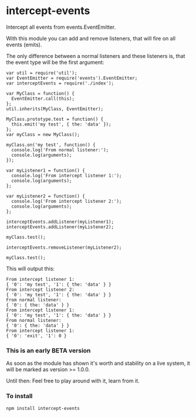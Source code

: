 # intercept-events

Intercept all events from events.EventEmitter.

With this module you can add and remove listeners, that will fire on all events (emits). 

The only difference between a normal listeners and these listeners is, that the event type will be the first argument:

	var util = require('util');
	var EventEmitter = require('events').EventEmitter;
	var interceptEvents = require('./index');

	var MyClass = function() {
	  EventEmitter.call(this);
	};
	util.inherits(MyClass, EventEmitter);

	MyClass.prototype.test = function() {
	  this.emit('my test', { the: 'data' });
	};
	var myClass = new MyClass();

	myClass.on('my test', function() {
	  console.log('From normal listener:');
	  console.log(arguments);
	});

	var myListener1 = function() {
	  console.log('From intercept listener 1:');
	  console.log(arguments);
	};

	var myListener2 = function() {
	  console.log('From intercept listener 2:');
	  console.log(arguments);
	};

	interceptEvents.addListener(myListener1);
	interceptEvents.addListener(myListener2);

	myClass.test();

	interceptEvents.removeListener(myListener2);

	myClass.test();


This will output this:

	From intercept listener 1:
	{ '0': 'my test', '1': { the: 'data' } }
	From intercept listener 2:
	{ '0': 'my test', '1': { the: 'data' } }
	From normal listener:
	{ '0': { the: 'data' } }
	From intercept listener 1:
	{ '0': 'my test', '1': { the: 'data' } }
	From normal listener:
	{ '0': { the: 'data' } }
	From intercept listener 1:
	{ '0': 'exit', '1': 0 }



### This is an early BETA version

As soon as the module has shown it's worth and stability on a live system, it will be marked as version >= 1.0.0.

Until then: Feel free to play around with it, learn from it.

### To install

	npm install intercept-events

